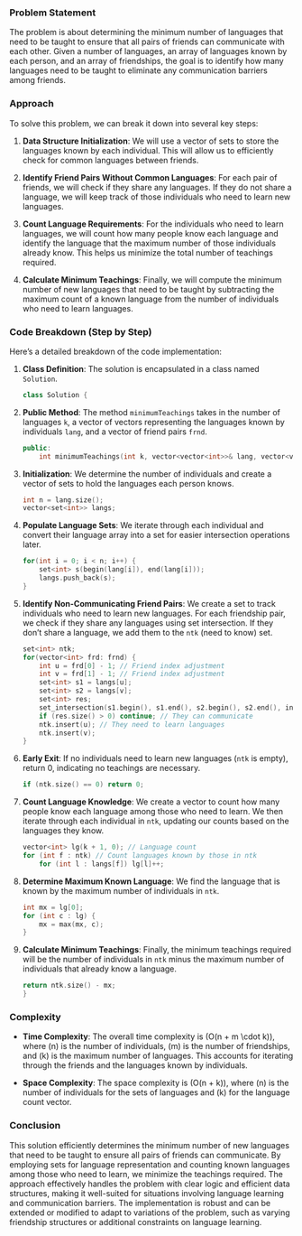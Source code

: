 ### Problem Statement

The problem is about determining the minimum number of languages that need to be taught to ensure that all pairs of friends can communicate with each other. Given a number of languages, an array of languages known by each person, and an array of friendships, the goal is to identify how many languages need to be taught to eliminate any communication barriers among friends.

### Approach

To solve this problem, we can break it down into several key steps:

1. **Data Structure Initialization**: We will use a vector of sets to store the languages known by each individual. This will allow us to efficiently check for common languages between friends.

2. **Identify Friend Pairs Without Common Languages**: For each pair of friends, we will check if they share any languages. If they do not share a language, we will keep track of those individuals who need to learn new languages.

3. **Count Language Requirements**: For the individuals who need to learn languages, we will count how many people know each language and identify the language that the maximum number of those individuals already know. This helps us minimize the total number of teachings required.

4. **Calculate Minimum Teachings**: Finally, we will compute the minimum number of new languages that need to be taught by subtracting the maximum count of a known language from the number of individuals who need to learn languages.

### Code Breakdown (Step by Step)

Here’s a detailed breakdown of the code implementation:

1. **Class Definition**: The solution is encapsulated in a class named `Solution`.

   ```cpp
   class Solution {
   ```

2. **Public Method**: The method `minimumTeachings` takes in the number of languages `k`, a vector of vectors representing the languages known by individuals `lang`, and a vector of friend pairs `frnd`.

   ```cpp
   public:
       int minimumTeachings(int k, vector<vector<int>>& lang, vector<vector<int>>& frnd) {
   ```

3. **Initialization**: We determine the number of individuals and create a vector of sets to hold the languages each person knows.

   ```cpp
   int n = lang.size();
   vector<set<int>> langs;
   ```

4. **Populate Language Sets**: We iterate through each individual and convert their language array into a set for easier intersection operations later.

   ```cpp
   for(int i = 0; i < n; i++) {
       set<int> s(begin(lang[i]), end(lang[i]));
       langs.push_back(s);
   }
   ```

5. **Identify Non-Communicating Friend Pairs**: We create a set to track individuals who need to learn new languages. For each friendship pair, we check if they share any languages using set intersection. If they don’t share a language, we add them to the `ntk` (need to know) set.

   ```cpp
   set<int> ntk;
   for(vector<int> frd: frnd) {
       int u = frd[0] - 1; // Friend index adjustment
       int v = frd[1] - 1; // Friend index adjustment
       set<int> s1 = langs[u];
       set<int> s2 = langs[v];                
       set<int> res;
       set_intersection(s1.begin(), s1.end(), s2.begin(), s2.end(), inserter(res, res.begin()));
       if (res.size() > 0) continue; // They can communicate
       ntk.insert(u); // They need to learn languages
       ntk.insert(v);
   }
   ```

6. **Early Exit**: If no individuals need to learn new languages (`ntk` is empty), return 0, indicating no teachings are necessary.

   ```cpp
   if (ntk.size() == 0) return 0;
   ```

7. **Count Language Knowledge**: We create a vector to count how many people know each language among those who need to learn. We then iterate through each individual in `ntk`, updating our counts based on the languages they know.

   ```cpp
   vector<int> lg(k + 1, 0); // Language count
   for (int f : ntk) // Count languages known by those in ntk
       for (int l : langs[f]) lg[l]++;
   ```

8. **Determine Maximum Known Language**: We find the language that is known by the maximum number of individuals in `ntk`.

   ```cpp
   int mx = lg[0];
   for (int c : lg) {
       mx = max(mx, c);
   }
   ```

9. **Calculate Minimum Teachings**: Finally, the minimum teachings required will be the number of individuals in `ntk` minus the maximum number of individuals that already know a language.

   ```cpp
   return ntk.size() - mx;
   }
   ```

### Complexity

- **Time Complexity**: The overall time complexity is \(O(n + m \cdot k)\), where \(n\) is the number of individuals, \(m\) is the number of friendships, and \(k\) is the maximum number of languages. This accounts for iterating through the friends and the languages known by individuals.

- **Space Complexity**: The space complexity is \(O(n + k)\), where \(n\) is the number of individuals for the sets of languages and \(k\) for the language count vector.

### Conclusion

This solution efficiently determines the minimum number of new languages that need to be taught to ensure all pairs of friends can communicate. By employing sets for language representation and counting known languages among those who need to learn, we minimize the teachings required. The approach effectively handles the problem with clear logic and efficient data structures, making it well-suited for situations involving language learning and communication barriers. The implementation is robust and can be extended or modified to adapt to variations of the problem, such as varying friendship structures or additional constraints on language learning.